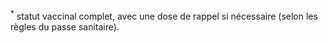 <sup>*</sup>
statut vaccinal complet, avec une dose de rappel si nécessaire (selon les règles du passe sanitaire).
